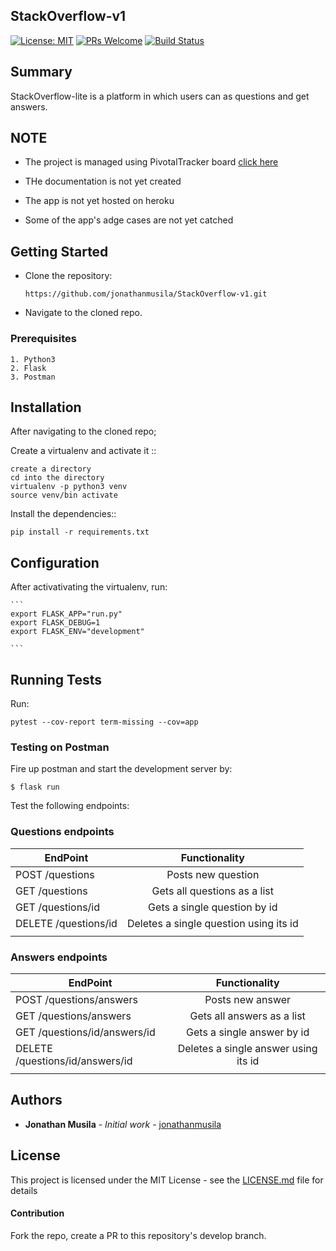 ## StackOverflow-v1 
[![License: MIT](https://img.shields.io/badge/License-MIT-yellow.svg)](https://opensource.org/licenses/MIT)  [![PRs Welcome](https://img.shields.io/badge/PRs-welcome-brightgreen.svg?style=flat-square)](http://makeapullrequest.com)  [![Build Status](https://travis-ci.com/jonathanmusila/StackOverflow-v1.svg?branch=develop)](https://travis-ci.com/jonathanmusila/StackOverflow-v1)

## Summary

StackOverflow-lite is a platform in which users can as questions and get answers. 

## NOTE
* The project is managed using PivotalTracker board [click here](https://www.pivotaltracker.com/n/projects/2202775)

* THe documentation is not yet created

* The app is not yet hosted on heroku

* Some of the app's adge cases are not yet catched

## Getting Started 

* Clone the repository: 

    ```https://github.com/jonathanmusila/StackOverflow-v1.git```

* Navigate to the cloned repo.

### Prerequisites

```
1. Python3
2. Flask
3. Postman
```

## Installation 
After navigating to the cloned repo;

Create a virtualenv and activate it ::

    create a directory 
    cd into the directory
    virtualenv -p python3 venv
    source venv/bin activate

Install the dependencies::

    pip install -r requirements.txt 

## Configuration

After activativating the virtualenv, run:

    ```
    export FLASK_APP="run.py"
    export FLASK_DEBUG=1
    export FLASK_ENV="development"

    ```
## Running Tests
Run:
```
pytest --cov-report term-missing --cov=app
```

### Testing on Postman
Fire up postman and start the development server by:
  ```
  $ flask run
  ```

Test the following endpoints:

### Questions endpoints

| EndPoint                       | Functionality                           |
| -------------------------------|:---------------------------------------:|
| POST     /questions            | Posts new question                      |
| GET     /questions             | Gets all questions as a list            |
| GET     /questions/id          | Gets a single question by id            |
| DELETE  /questions/id          | Deletes a single question using its id  |
|                                                                          |


### Answers endpoints

| EndPoint                            | Functionality                           |
| ------------------------------------|:---------------------------------------:|
| POST     /questions/answers         | Posts new answer                        |
| GET     /questions/answers          | Gets all answers as a list              |
| GET     /questions/id/answers/id    | Gets a single answer by id              |
| DELETE  /questions/id/answers/id    | Deletes a single answer using its id    |
|                                                                               |

## Authors

* **Jonathan Musila** - *Initial work* - [jonathanmusila](https://github.com/jonathanmusila)

## License

This project is licensed under the MIT License - see the [LICENSE.md](LICENSE.md) file for details

#### Contribution
Fork the repo, create a PR to this repository's develop branch.
